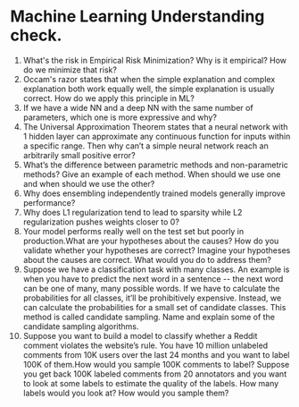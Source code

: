 # Machine Learning Understanding check.

1. What's the risk in Empirical Risk Minimization? Why is it empirical? How do we minimize that risk?
2. Occam's razor states that when the simple explanation and complex explanation both work equally well, the simple explanation is usually correct. How do we apply this principle in ML?
3. If we have a wide NN and a deep NN with the same number of parameters, which one is more expressive and why?
4. The Universal Approximation Theorem states that a neural network with 1 hidden layer can approximate any continuous function for inputs within a specific range. Then why can’t a simple neural network reach an arbitrarily small positive error?
5. What’s the difference between parametric methods and non-parametric methods? Give an example of each method. When should we use one and when should we use the other?
6. Why does ensembling independently trained models generally improve performance?
7. Why does L1 regularization tend to lead to sparsity while L2 regularization pushes weights closer to 0?
8. Your model performs really well on the test set but poorly in production.What are your hypotheses about the causes? How do you validate whether your hypotheses are correct? Imagine your hypotheses about the causes are correct. What would you do to address them?
9. Suppose we have a classification task with many classes. An example is when you have to predict the next word in a sentence -- the next word can be one of many, many possible words. If we have to calculate the probabilities for all classes, it’ll be prohibitively expensive. Instead, we can calculate the probabilities for a small set of candidate classes. This method is called candidate sampling. Name and explain some of the candidate sampling algorithms.
10. Suppose you want to build a model to classify whether a Reddit comment violates the website’s rule. You have 10 million unlabeled comments from 10K users over the last 24 months and you want to label 100K of them.How would you sample 100K comments to label? Suppose you get back 100K labeled comments from 20 annotators and you want to look at some labels to estimate the quality of the labels. How many labels would you look at? How would you sample them?
